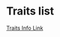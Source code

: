 # Traits list
[Traits Info Link](https://docs.google.com/document/d/1-XKn-eXL6xxyTmthktzsNTtSI1T3hbvLU3FW4hg-1ns/edit?usp=sharing)
